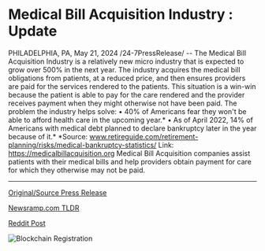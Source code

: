 # Medical Bill Acquisition Industry : Update

PHILADELPHIA, PA, May 21, 2024 /24-7PressRelease/ -- The Medical Bill Acquisition Industry is a relatively new micro industry that is expected to grow over 500% in the next year. The industry acquires the medical bill obligations from patients, at a reduced price, and then ensures providers are paid for the services rendered to the patients. This situation is a win-win because the patient is able to pay for the care rendered and the provider receives payment when they might otherwise not have been paid.  The problem the industry helps solve: •	40% of Americans fear they won't be able to afford health care in the upcoming year.* •	As of April 2022, 14% of Americans with medical debt planned to declare bankruptcy later in the year because of it.*  *Source: www.retireguide.com/retirement-planning/risks/medical-bankruptcy-statistics/  Link: https://medicalbillacquisition.org  Medical Bill Acquisition companies assist patients with their medical bills and help providers obtain payment for care for which they otherwise may not be paid. 

---

[Original/Source Press Release](https://www.24-7pressrelease.com/press-release/511008/medical-bill-acquisition-industry-update)
                    

[Newsramp.com TLDR](https://newsramp.com/curated-news/medical-bill-acquisition-industry-poised-for-over-500-growth-in-coming-year/b2c7abaaca1ea152121cec654cdb82e9) 

 



[Reddit Post](https://www.reddit.com/r/Business_NewsRamp/comments/1cx1vzx/medical_bill_acquisition_industry_poised_for_over/) 



![Blockchain Registration](https://cdn.newsramp.app/24-7PressRelease/qrcode/245/21/veilu7so.webp)